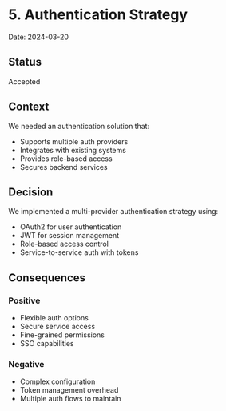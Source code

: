 # 5. Authentication Strategy

Date: 2024-03-20

## Status
Accepted

## Context
We needed an authentication solution that:
- Supports multiple auth providers
- Integrates with existing systems
- Provides role-based access
- Secures backend services

## Decision
We implemented a multi-provider authentication strategy using:
- OAuth2 for user authentication
- JWT for session management
- Role-based access control
- Service-to-service auth with tokens

## Consequences
### Positive
- Flexible auth options
- Secure service access
- Fine-grained permissions
- SSO capabilities

### Negative
- Complex configuration
- Token management overhead
- Multiple auth flows to maintain